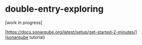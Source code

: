 # double-entry-exploring

[work in progress]


[https://docs.sonarqube.org/latest/setup/get-started-2-minutes/](sonarqube tutorial)
